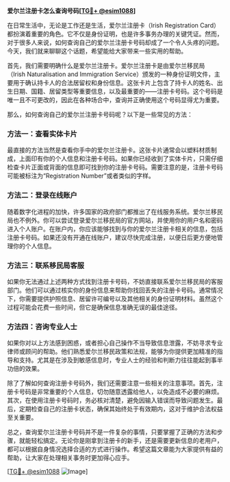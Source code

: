 **爱尔兰注册卡怎么查询号码[[TG💪+ @esim1088](https://t.me/s/esim1088)]**

在日常生活中，无论是工作还是生活，爱尔兰注册卡（Irish Registration Card）都扮演着重要的角色。它不仅是身份证明，也是许多事务办理的关键凭证。然而，对于很多人来说，如何查询自己的爱尔兰注册卡号码却成了一个令人头疼的问题。今天，我们就来聊聊这个话题，希望能给大家带来一些实用的帮助。

首先，我们需要明确什么是爱尔兰注册卡。爱尔兰注册卡是由爱尔兰移民局（Irish Naturalisation and Immigration Service）颁发的一种身份证明文件，主要用于确认持卡人的合法居留权和身份信息。这张卡片上包含了持卡人的姓名、出生日期、国籍、居留类型等重要信息，以及最重要的——注册卡号码。这个号码是唯一且不可更改的，因此在各种场合中，查询并正确使用这个号码显得尤为重要。

那么，如何查询自己的爱尔兰注册卡号码呢？以下是一些常见的方法：

### 方法一：查看实体卡片

最直接的方法当然是查看你手中的爱尔兰注册卡。这张卡片通常会以塑料材质制成，上面印有你的个人信息和注册卡号码。如果你已经收到了实体卡片，只需仔细检查卡片正面或背面的信息即可找到你的注册卡号码。需要注意的是，注册卡号码可能被标注为“Registration Number”或者类似的字样。

### 方法二：登录在线账户

随着数字化进程的加快，许多国家的政府部门都推出了在线服务系统。爱尔兰移民局也不例外。你可以尝试登录爱尔兰移民局的官方网站，并使用你的用户名和密码进入个人账户。在账户内，你应该能够找到与你的爱尔兰注册卡相关的信息，包括注册卡号码。如果还没有开通在线账户，建议尽快完成注册，以便日后更方便地管理你的个人信息。

### 方法三：联系移民局客服

如果你无法通过上述两种方式找到注册卡号码，不妨直接联系爱尔兰移民局的客服部门。他们可以通过核实你的身份信息来帮助你找回丢失的注册卡号码。通常情况下，你需要提供护照信息、居留许可编号以及其他相关的身份证明材料。虽然这个过程可能会花费一些时间，但它是确保信息准确无误的最佳途径。

### 方法四：咨询专业人士

如果你对以上方法感到困惑，或者担心自己操作不当导致信息泄露，不妨寻求专业律师或顾问的帮助。他们熟悉爱尔兰移民政策和法规，能够为你提供更加精准的指导和支持。尤其是在涉及到敏感信息时，专业人士的经验和判断力往往能起到事半功倍的效果。

除了了解如何查询注册卡号码外，我们还需要注意一些相关的注意事项。首先，注册卡号码是非常重要的个人信息，切勿随意透露给他人，以免造成不必要的麻烦。其次，在使用注册卡号码时，务必核对清楚，避免因输入错误而导致问题发生。最后，定期检查自己的注册卡状态，确保其始终处于有效期内，这对于维护合法权益至关重要。

总之，查询爱尔兰注册卡号码并不是一件复杂的事情，只要掌握了正确的方法和步骤，就能轻松搞定。无论你是刚拿到注册卡的新手，还是需要更新信息的老用户，都可以根据自身情况选择合适的方式进行操作。希望这篇文章能为大家提供有益的帮助，让大家在处理相关事务时更加得心应手。

[[TG💪+ @esim1088](https://t.me/s/esim1088) ![Image](https://i.postimg.cc/4NQfJmqS/Snipaste-2025-05-13-00-14-12.png)]